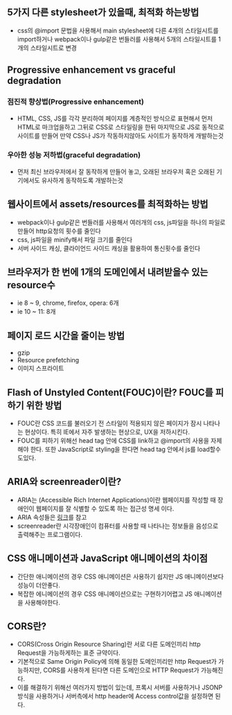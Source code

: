## 5가지 다른 stylesheet가 있을때, 최적화 하는방법

- css의 @import 문법을 사용해서 main stylesheet에 다른 4개의 스타일시트를 import하거나 webpack이나 gulp같은 번들러를 사용해서 5개의 스타일시트를 1개의 스타일시트로 변경

## Progressive enhancement vs graceful degradation

### 점진적 향상법(Progressive enhancement)

- HTML, CSS, JS를 각각 분리하여 페이지를 계층적인 방식으로 표현해서 먼저 HTML로 마크업을하고 그뒤로 CSS로 스타일링을 한뒤 마지막으로 JS로 동적으로 사이트를 만들어 만약 CSS나 JS가 작동하지않아도 사이트가 동작하게 개발하는것

### 우아한 성능 저하법(graceful degradation)

- 먼저 최신 브라우저에서 잘 동작하게 만들어 놓고, 오래된 브라우저 혹은 오래된 기기에서도 유사하게 동작하도록 개발하는것

## 웹사이트에서 assets/resources를 최적화하는 방법

- webpack이나 gulp같은 번들러를 사용해서 여러개의 css, js파일을 하나의 파일로 만들어 http요청의 횟수를 줄인다
- css, js파일을 minify해서 파일 크기를 줄인다
- 서버 사이드 캐싱, 클라이언드 사이드 캐싱을 활용하여 통신횟수를 줄인다

## 브라우저가 한 번에 1개의 도메인에서 내려받을수 있는 resource수

- ie 8 ~ 9, chrome, firefox, opera: 6개
- ie 10 ~ 11: 8개

## 페이지 로드 시간을 줄이는 방법

- gzip
- Resource prefetching
- 이미지 스프라이트

## Flash of Unstyled Content(FOUC)이란? FOUC를 피하기 위한 방법

- FOUC란 CSS 코드를 불러오기 전 스타일이 적용되지 않은 페이지가 잠시 나타나는 현상이다. 특히 IE에서 자주 발생하는 현상으로, UX을 저하시킨다.
- FOUC를 피하기 위해선 head tag 안에 CSS를 link하고 @import의 사용을 자제해야 한다. 또한 JavaScript로 styling을 한다면 head tag 안에서 js를 load할수도있다.

## ARIA와 screenreader이란?

- ARIA는 (Accessible Rich Internet Applications)이란 웹페이지를 작성할 때 장애인이 웹페이지를 잘 식별할 수 있도록 하는 접근성 명세 이다.
- ARIA 속성들은 [링크](https://github.com/lezhin/accessibility/blob/master/aria/README.md#html)를 참고
- screenreader란 시각장애인이 컴퓨터를 사용할 때 나타나는 정보들을 음성으로 출력해주는 프로그램이다.

## CSS 애니메이션과 JavaScript 애니메이션의 차이점

- 간단한 애니메이션의 경우 CSS 애니메이션은 사용하기 쉽지만 JS 애니메이션보다 성능이 더안좋다.
- 복잡한 에니메이션의 경우 CSS 애니메이션으로는 구현하기어렵고 JS 애니메이션을 사용해야한다.

## CORS란?

- CORS(Cross Origin Resource Sharing)란 서로 다른 도메인끼리 http Request을 가능하게하는 표준 규약이다.
- 기본적으로 Same Origin Policy에 의해 동일한 도메인끼리만 http Request가 가능하지만, CORS를 사용하게 된다면 다른 도메인으로 HTTP Request가 가능해진다.
- 이를 해결하기 위해선 여러가지 방법이 있는데, 프록시 서버를 사용하거나 JSONP방식을 사용하거나 서버측에서 http header에 Access control값을 설정하면 된다.
